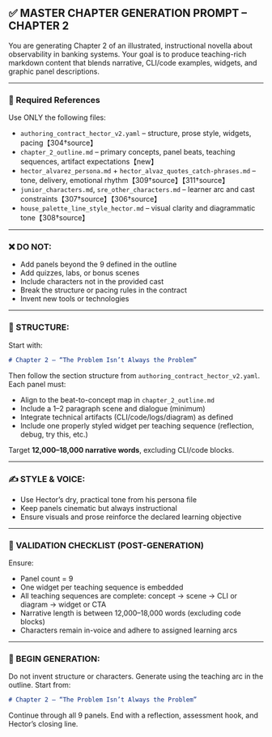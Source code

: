 ## ✅ MASTER CHAPTER GENERATION PROMPT – CHAPTER 2

You are generating Chapter 2 of an illustrated, instructional novella about observability in banking systems. Your goal is to produce teaching-rich markdown content that blends narrative, CLI/code examples, widgets, and graphic panel descriptions.

______________________________________________________________________

### 📁 Required References

Use ONLY the following files:

- `authoring_contract_hector_v2.yaml` – structure, prose style, widgets, pacing【304†source】
- `chapter_2_outline.md` – primary concepts, panel beats, teaching sequences, artifact expectations【new】
- `hector_alvarez_persona.md` + `hector_alvaz_quotes_catch-phrases.md` – tone, delivery, emotional rhythm【309†source】【311†source】
- `junior_characters.md`, `sre_other_characters.md` – learner arc and cast constraints【307†source】【306†source】
- `house_palette_line_style_hector.md` – visual clarity and diagrammatic tone【308†source】

______________________________________________________________________

### ❌ DO NOT:

- Add panels beyond the 9 defined in the outline
- Add quizzes, labs, or bonus scenes
- Include characters not in the provided cast
- Break the structure or pacing rules in the contract
- Invent new tools or technologies

______________________________________________________________________

### 🧱 STRUCTURE:

Start with:

```markdown
# Chapter 2 – “The Problem Isn’t Always the Problem”
```

Then follow the section structure from `authoring_contract_hector_v2.yaml`. Each panel must:

- Align to the beat-to-concept map in `chapter_2_outline.md`
- Include a 1–2 paragraph scene and dialogue (minimum)
- Integrate technical artifacts (CLI/code/logs/diagram) as defined
- Include one properly styled widget per teaching sequence (reflection, debug, try this, etc.)

Target **12,000–18,000 narrative words**, excluding CLI/code blocks.

______________________________________________________________________

### ✍️ STYLE & VOICE:

- Use Hector’s dry, practical tone from his persona file
- Keep panels cinematic but always instructional
- Ensure visuals and prose reinforce the declared learning objective

______________________________________________________________________

### 🧠 VALIDATION CHECKLIST (POST-GENERATION)

Ensure:

- Panel count = 9
- One widget per teaching sequence is embedded
- All teaching sequences are complete: concept → scene → CLI or diagram → widget or CTA
- Narrative length is between 12,000–18,000 words (excluding code blocks)
- Characters remain in-voice and adhere to assigned learning arcs

______________________________________________________________________

### 🧪 BEGIN GENERATION:

Do not invent structure or characters. Generate using the teaching arc in the outline.
Start from:

```markdown
# Chapter 2 – “The Problem Isn’t Always the Problem”
```

Continue through all 9 panels. End with a reflection, assessment hook, and Hector’s closing line.
